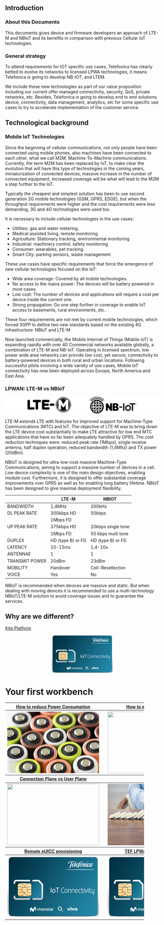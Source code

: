 ## Introduction

### About this Documents

This documents gives device and firmware developers an approach of LTE-M and NBIoT and its benefits in comparison with previous Cellular IoT technologies.

### General strategy
To attend requirements for IOT specific use cases, Telefonica has clearly betted to evolve its networks to licensed LPWA technologies, 
it means Telefonica is going to develop NB-IOT, and LTEM.

We include these new technologies as part of our value proposition including our current offer managed connectivity, security, QoS, private networks, etc.
Besides, Telefonica is going to develop end to end solutions; device, connectivity, data management, analytics, 
etc for some specific use cases to try to accelerate implementation of the customer service.

## Technological background

### Mobile IoT Technologies
Since the beginning of cellular communications, not only people have been connected using mobile phones, also machines have been connected to each other, 
what we call M2M, Machine-To-Machine communications. Currently, the term M2M has been replaced by IoT, 
to make clear the evolution that will have this type of technologies in the coming years, miniaturization of connected devices, 
massive increase in the number of connected equipment, increased coverage will be what will lead to the M2M a step further to the IoT. 

Typically the cheapest and simplest solution has been to use second generation 2G mobile technologies (GSM, GPRS, EDGE),
but when the throughput requirements were higher and the cost requirements were less demanding, 3G and 4G technologies were used too.


It is necessary to include cellular technologies in the use cases:
- Utilities: gas and water metering,
- Medical assisted living, remote monitoring
- Agriculture: Stationary tracking, environmental monitoring
- Industrial: machinery control, safety monitoring
- Consumer: wearables, pet tracking.
- Smart City: parking sensors, waste management

These use cases have specific requirements that force the emergence of new cellular technologies focused on the IoT:
- Wide area coverage: Covered by all mobile technologies.
- No access to the mains power: The devices will be battery powered in most cases.
- Low cost: The number of devices and applications will require a cost per device inside the current one.
- Strong propagation: Go one step further in coverage to enable IoT access to basements, rural environments, etc.

These four requirements are not met by current mobile technologies, 
which forced 3GPP to define two new standards based on the existing 4G infrastructure: NBIoT and LTE-M

Now launched commercially, the Mobile Internet of Things (Mobile IoT) is expanding rapidly with over 40 Commercial networks available globally, 
a combination of LTE-M and NB-IoT. Operating in licensed spectrum, low power wide area networks can provide low cost, yet secure, 
connectivity to battery-powered devices in both rural and urban locations. Following successful pilots involving a wide variety of use cases, 
Mobile IoT connectivity has now been deployed across Europe, North America and East Asia. 

### LPWAN: LTE-M vs NBIoT

![pick](pictures/ltem_LPWA.png)

LTE-M extends LTE with features for improved support for Machine-Type Communications (MTC) and IoT.
The objective of LTE-M was to bring down the LTE device cost substantially to make LTE attractive for low end MTC applications that have so far been
adequately handled by GPRS. The cost reduction techniques were: reduced peak rate (1Mbps), single receive antenna, half duplex operation,
reduced bandwidth (1,4Mhz) and TX power (20dBm). 

NBIoT is designed for ultra-low-cost massive Machine-Type Communications, aiming to support a massive number of devices in a cell.
Low device complexity is one of the main design objectives, enabling module cost. Furthermore, it is designed to offer substantial coverage
improvements over GPRS as well as for enabling long battery lifetime. NBIoT has been designed to give maximal deployment flexibility.


|| LTE-M | NBIOT |
|:------ | ----- | ----- |
| BANDWIDTH | 1,4MHz | 200kHz |
| DL PEAK RATE | 300kbps HD | 50kbps |
|   | 1Mbps FD |  |
| UP PEAK RATE | 375kbps HD | 20kbps single tone |
|   | 1Mbps FD | 50 kbps multi tone |
| DUPLEX | HD (type B) or FD | HD (type B) or FD |
| LATENCY | 10-15ms | 1,4-10s |
| ANTENNAE | 1 | 1 |
| TRANSMIT POWER | 20dBm | 23dBm |
| MOBILITY  | Handover | Cell-Resellection |
| VOICE | Yes | No |


NBIoT is recommended when devices are massive and static. But when dealing with moving devices it is recommended to use a multi-technology 
NBIoT/LTE-M solution to avoid coverage issues and to guarantee the services.

## Why are we different?

[Kite Platform](Kite_Platform.md)

<p align="center">
    <a href="#/easym2m.md#activate-your-sim" align="center" border="10">
        <img src="pictures/Telefonica_SIM.png"
        width="200" height="125">
    </a>
</p>

# Your first workbench

<table style="width:90%" align="center">
  <tr>
	<th>
		<a href="#/Mobile_IoT_Developer_Guide.md#functionalities-for-limited-power-consumption" align="center" >
			How to reduce Power Consumption
		</a>
	</th>
	<th>
		<img src="pictures/Telefonica_SIM.png" width="1" height="1">
	</th>
	<th>
		<a href="#/Arduino_StarterKit.md" align="center">
			How to enhance coverage
		</a>
	</th>
  </tr>
  <tr>
	<th>
		<a href="#/RaspberryPi_StarterKit.md" align="center">
			<img src="pictures/14829.jpg"
			width="300" height="200">
		</a>
	</th>
	<th></th>
	<th>
		<a href="#/Arduino_StarterKit.md" align="center">
			<img src="pictures/2373.jpg"
			width="300" height="200">
		</a>
	</th>
  </tr>
  <tr></tr>
  <tr>
	<th>
		<a href="#/RaspberryPi_StarterKit.md" align="center">
			Connection Plane vs User Plane
		</a>
	</th>
	<th></th>
	<th>
		<a href="#/Arduino_AWS.md" align="center">
			Non IP
		</a>
	</th>
  </tr>
  <tr>
	<th>
		<a href="#/RaspberryPi_HAT.md" align="center">
			<img src="pictures/150.jpg"
			width="300" height="200">
		</a>
	</th>
	<th></th>
	<th>
		<a href="#/Arduino_AWS.md" align="center">
			<img src="pictures/disrupt.jpg"
			width="300" height="200">
		</a>
	</th>
  </tr>
    <tr></tr>
    <tr>
	<th>
		<a href="#/RaspberryPi_1Click.md" align="center">
			Remote eUICC provisioning
		</a>
	</th>
	<th></th>
	<th>
		<a href="#/Telefonica_How_to_NBIoT.md" align="center">
			TEF LPWA networks details
		</a>
	</th>
  </tr>
  <tr>
	<th>
		<a href="#/references/RaspberryPi_1Click.md" align="center">
			<img src="pictures/Telefonica_SIM.png"
			width="300" height="200">
		</a>
	</th>
	<th></th>
	<th>
		<a href="#/references/Telefonica_How_to_NBIoT.md.md" align="center">
			<img src="pictures/Telefonica_SIM.png"
			width="300" height="200">
		</a>
	</th>
  </tr>
</table>




